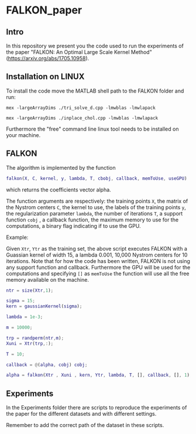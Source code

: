 # FALKON_paper

Intro
---------------------

In this repository we present you the code used to run the experiments of the paper "FALKON: An Optimal Large Scale Kernel Method" (https://arxiv.org/abs/1705.10958).

Installation on LINUX
---------------------

To install the code move the MATLAB shell path to the FALKON folder and
run:
```
mex -largeArrayDims ./tri_solve_d.cpp -lmwblas -lmwlapack
```
```
mex -largeArrayDims ./inplace_chol.cpp -lmwblas -lmwlapack
```
Furthermore the "free" command line linux tool needs to be installed on your machine.

FALKON
---------------------
The algorithm is implemented by the function
```matlab
falkon(X, C, kernel, y, lambda, T, cbobj, callback, memToUse, useGPU)
```

which returns the coefficients vector alpha.

The function arguments are respectively: the training points `X`, the matrix of the Nystrom centers `C`, the kernel to use, the labels of the training points `y`, the regularization parameter `lambda`, the number of iterations `T`, a support function `cobj` , a callback function, the maximum memory to use for the computations, a binary flag indicating if to use the GPU.

Example:

Given `Xtr`, `Ytr` as the training set, the above script executes FALKON with a Guassian kernel of width 15,
a lambda 0.001, 10,000 Nystrom centers for 10 iterations. Note that for how the code has been written, FALKON is not using
any support function and callback. Furthermore the GPU will be used for the computations and
specifying `[]` as `memToUse` the function will use all the free memory available on the machine.

```matlab
ntr = size(Xtr,1);

sigma = 15;
kern = gaussianKernel(sigma);

lambda = 1e-3;

m = 10000;

trp = randperm(ntr,m);
Xuni = Xtr(trp,:);

T = 10;

callback = @(alpha, cobj) cobj;

alpha = falkon(Xtr , Xuni , kern, Ytr, lambda, T, [], callback, [], 1);
```

Experiments
---------------------

In the Experiments folder there are scripts to reproduce the experiments of the paper
for the different datasets and with different settings.

Remember to add the correct path of the dataset in these scripts.
